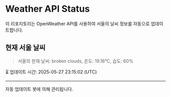 
# Weather API Status

이 리포지토리는 OpenWeather API를 사용하여 서울의 날씨 정보를 자동으로 업데이트합니다.

## 현재 서울 날씨
> 서울의 현재 날씨: broken clouds, 온도: 19.16°C, 습도: 60%

⏳ 업데이트 시간: 2025-05-27 23:15:02 (UTC)

---
자동 업데이트 봇에 의해 관리됩니다.
